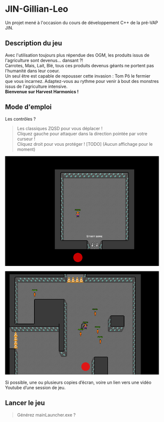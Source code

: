 # JIN-Gillian-Leo
Un projet mené à l'occasion du cours de développement C++ de la pré-VAP JIN.

## Description du jeu

Avec l'utilisation toujours plus répendue des OGM, les produits issus de l'agriculture sont devenus... dansant ?!  
Carrotes, Mais, Lait, Blé, tous ces produits devenus géants ne portent pas l'humanité dans leur coeur.  
Un seul être est capable de repousser cette invasion : Tom Pô le fermier que vous incarnez. Adaptez-vous au rythme pour venir à bout des monstres issus de l'agriculture intensive.  
**Bienvenue sur Harvest Harmonics !**  

## Mode d'emploi

Les contrôles ?

>Les classiques ZQSD pour vous déplacer !  
>Cliquez gauche pour attaquer dans la direction pointée par votre curseur !  
>Cliquez droit pour vous protéger ! [TODO] (Aucun affichage pour le moment)  

![Lobby](/doc/screenShotLobby.png)

![Enemies](/doc/screenShotRoom.png)

Si possible, une ou plusieurs copies d’écran, voire un lien vers une vidéo Youtube d’une session de jeu.

## Lancer le jeu

> Générez mainLauncher.exe ?